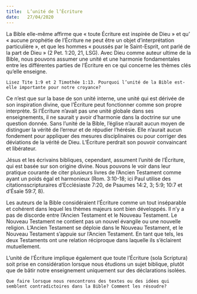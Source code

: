 ```yaml
---
title:  L’unité de l’Écriture
date:   27/04/2020
---
```


La Bible elle-même affirme que « toute Écriture est inspirée de Dieu » et qu’ « aucune prophétie de l’Écriture ne peut être un objet d’interprétation particulière », et que les hommes « poussés par le Saint-Esprit, ont parlé de la part de Dieu » (2 Pet. 1:20, 21, LSG). Avec Dieu comme auteur ultime de la Bible, nous pouvons assumer une unité et une harmonie fondamentales entre les différentes parties de l’Écriture en ce qui concerne les thèmes clés qu’elle enseigne.

`Lisez Tite 1:9 et 2 Timothée 1:13. Pourquoi l’unité de la Bible est-elle importante pour notre croyance?`

Ce n’est que sur la base de son unité interne, une unité qui est dérivée de son inspiration divine, que l’Écriture peut fonctionner comme son propre interprète. Si l’Écriture n’avait pas une unité globale dans ses enseignements, il ne saurait y avoir d’harmonie dans la doctrine sur une question donnée. Sans l’unité de la Bible, l’église n’aurait aucun moyen de distinguer la vérité de l’erreur et de répudier l’hérésie. Elle n’aurait aucun fondement pour appliquer des mesures disciplinaires ou pour corriger des déviations de la vérité de Dieu. L’Écriture perdrait son pouvoir convaincant et libérateur.

Jésus et les écrivains bibliques, cependant, assument l’unité de l’Écriture, qui est basée sur son origine divine. Nous pouvons le voir dans leur pratique courante de citer plusieurs livres de l’Ancien Testament comme ayant un poids égal et harmonieux (Rom. 3:10-18; ici Paul utilise des citationsscripturaires d’Ecclésiaste 7:20, de Psaumes 14:2, 3; 5:9; 10:7 et d’Ésaïe 59:7, 8).

Les auteurs de la Bible considéraient l’Écriture comme un tout inséparable et cohérent dans lequel les thèmes majeurs sont bien développés. Il n’y a pas de discorde entre l’Ancien Testament et le Nouveau Testament. Le Nouveau Testament ne contient pas un nouvel évangile ou une nouvelle religion. L’Ancien Testament se déploie dans le Nouveau Testament, et le Nouveau Testament s’appuie sur l’Ancien Testament. En tant que tels, les deux Testaments ont une relation réciproque dans laquelle ils s’éclairent mutuellement.

L’unité de l’Écriture implique également que toute l’Écriture (sola Scriptura) soit prise en considération lorsque nous étudions un sujet biblique, plutôt que de bâtir notre enseignement uniquement sur des déclarations isolées.

`Que faire lorsque nous rencontrons des textes ou des idées qui semblent contradictoires dans la Bible? Comment les résoudre?`
